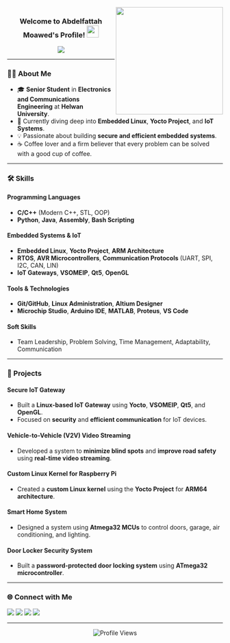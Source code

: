 <img width="250" align="right" src="https://c.tenor.com/_DOBjnGspYAAAAAM/code-coding.gif">

<h3 align="center">
  Welcome to Abdelfattah Moawed's Profile!
  <img src="https://media.giphy.com/media/hvRJCLFzcasrR4ia7z/giphy.gif" width="28">
</h3>

<p align="center">
  <a href="https://github.com/DenverCoder1/readme-typing-svg">
    <img src="https://readme-typing-svg.herokuapp.com/?lines=Embedded+Linux+Engineer;IoT+Enthusiast;Always+Learning+New+Things&font=Fira+Code&center=true&width=440&height=45&color=f75c7e&vCenter=true&size=22">
  </a>
</p>

---

### 👨‍💻 About Me
- 🎓 **Senior Student** in **Electronics and Communications Engineering** at **Helwan University**.
- 🌱 Currently diving deep into **Embedded Linux**, **Yocto Project**, and **IoT Systems**.
- 💡 Passionate about building **secure and efficient embedded systems**.
- ☕ Coffee lover and a firm believer that every problem can be solved with a good cup of coffee.

---

### 🛠️ Skills
#### **Programming Languages**
- **C/C++** (Modern C++, STL, OOP)
- **Python**, **Java**, **Assembly**, **Bash Scripting**

#### **Embedded Systems & IoT**
- **Embedded Linux**, **Yocto Project**, **ARM Architecture**
- **RTOS**, **AVR Microcontrollers**, **Communication Protocols** (UART, SPI, I2C, CAN, LIN)
- **IoT Gateways**, **VSOMEIP**, **Qt5**, **OpenGL**

#### **Tools & Technologies**
- **Git/GitHub**, **Linux Administration**, **Altium Designer**
- **Microchip Studio**, **Arduino IDE**, **MATLAB**, **Proteus**, **VS Code**

#### **Soft Skills**
- Team Leadership, Problem Solving, Time Management, Adaptability, Communication

---

### 🚀 Projects
#### **Secure IoT Gateway**
- Built a **Linux-based IoT Gateway** using **Yocto**, **VSOMEIP**, **Qt5**, and **OpenGL**.
- Focused on **security** and **efficient communication** for IoT devices.

#### **Vehicle-to-Vehicle (V2V) Video Streaming**
- Developed a system to **minimize blind spots** and **improve road safety** using **real-time video streaming**.

#### **Custom Linux Kernel for Raspberry Pi**
- Created a **custom Linux kernel** using the **Yocto Project** for **ARM64 architecture**.

#### **Smart Home System**
- Designed a system using **Atmega32 MCUs** to control doors, garage, air conditioning, and lighting.

#### **Door Locker Security System**
- Built a **password-protected door locking system** using **ATmega32 microcontroller**.

---

### 🌐 Connect with Me
<a href="https://www.linkedin.com/in/abdelfattah-moawed-4554a7258/" target="_blank"><img src="https://img.shields.io/badge/-LinkedIn-0077B5?style=for-the-badge&logo=Linkedin&logoColor=white"/></a>
<a href="https://t.me/Abdelfattah225" target="_blank"><img src="https://img.shields.io/badge/-Telegram-0077B5?style=for-the-badge&logo=Telegram&logoColor=white"/></a>
<a href="mailto:abdelfattahelazazy@gmail.com" target="_blank"><img src="https://img.shields.io/badge/-Email-D14836?style=for-the-badge&logo=Gmail&logoColor=white"/></a>
<a href="https://github.com/Abdelfattah225" target="_blank"><img src="https://img.shields.io/badge/-GitHub-181717?style=for-the-badge&logo=Github&logoColor=white"/></a>

---

<p align="center">
  <img src="https://komarev.com/ghpvc/?username=Abdelfattah225&label=Profile%20Views&color=0e75b6&style=flat" alt="Profile Views" />
</p>
